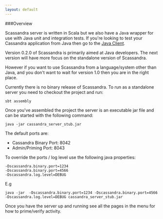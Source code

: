 ```yaml
---
layout: default
---
```


###Overview

Scassandra server is written in Scala but we also have a Java wrapper for use with Java unit and integration tests.
If you're looking to test your Cassandra application from Java then go to the [Java Client](http://www.scassandra.org/java-client).

Version 0.2.0 of Scassandra is primarily aimed at Java developers. The next version will have more focus on the standalone version of Scassandra.

However if you want to use Scassandra from a language/system other than Java, and you don't want to wait for version 1.0 then you are in the right place.

Currently there is no binary release of Scassandra. To run as a standalone server you need to checkout the project and run:

```
sbt assembly
```

Once you've assembled the project the server is an executable jar file and can be started with the following command:

```
java -jar cassandra_server_stub.jar
```

The default ports are:

* Cassandra Binary Port: 8042
* Admin/Priming Port: 8043

To override the ports / log level use the following java properties:

```
-Dscassandra.binary.port=1234
-Dscassandra.binary.port=4566
-Dscassandra.log.level=DEBUG
```

E.g

```
java -jar  -Dscassandra.binary.port=1234 -Dscassandra.binary.port=4566 -Dscassandra.log.level=DEBUG cassandra_server_stub.jar
```

Once you have the server up and running see all the pages in the menu for how to prime/verify activity.




